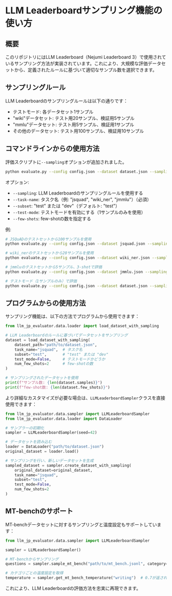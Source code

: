 # LLM Leaderboardサンプリング機能の使い方

## 概要

このリポジトリにはLLM Leaderboard（Nejumi Leaderboard 3）で使用されているサンプリング方法が実装されています。これにより、大規模な評価データセットから、定義されたルールに基づいて適切なサンプル数を選択できます。

## サンプリングルール

LLM Leaderboardのサンプリングルールは以下の通りです：

- テストモード: 各データセット1サンプル
- "wiki"データセット: テスト用20サンプル、検証用5サンプル
- "mmlu"データセット: テスト用5サンプル、検証用1サンプル 
- その他のデータセット: テスト用100サンプル、検証用10サンプル

## コマンドラインからの使用方法

評価スクリプトに`--sampling`オプションが追加されました。

```bash
python evaluate.py --config config.json --dataset dataset.json --sampling --task-name jsquad
```

オプション:
- `--sampling`: LLM Leaderboardのサンプリングルールを使用する
- `--task-name`: タスク名（例: "jsquad", "wiki_ner", "jmmlu"）（必須）
- `--subset`: "test" または "dev"（デフォルト: "test"）
- `--test-mode`: テストモードを有効にする（1サンプルのみを使用）
- `--few-shots`: few-shotの数を指定する

例:
```bash
# JSQuADのテストセットから100サンプルを使用
python evaluate.py --config config.json --dataset jsquad.json --sampling --task-name jsquad

# wiki_nerのテストセットから20サンプルを使用
python evaluate.py --config config.json --dataset wiki_ner.json --sampling --task-name wiki_ner

# jmmluのテストセットから5サンプル、3-shotで評価
python evaluate.py --config config.json --dataset jmmlu.json --sampling --task-name jmmlu --few-shots 3

# テストモード（1サンプルのみ）で評価
python evaluate.py --config config.json --dataset dataset.json --sampling --task-name jsquad --test-mode
```

## プログラムからの使用方法

サンプリング機能は、以下の方法でプログラムから使用できます：

```python
from llm_jp_evaluator.data.loader import load_dataset_with_sampling

# LLM Leaderboardのルールに基づいてデータセットをサンプリング
dataset = load_dataset_with_sampling(
    dataset_path="path/to/dataset.json",
    task_name="jsquad",  # タスク名
    subset="test",       # "test" または "dev"
    test_mode=False,     # テストモードかどうか
    num_few_shots=2      # few-shotの数
)

# サンプリングされたデータセットを使用
print(f"サンプル数: {len(dataset.samples)}")
print(f"few-shot数: {len(dataset.few_shots)}")
```

より詳細なカスタマイズが必要な場合は、`LLMLeaderboardSampler`クラスを直接使用できます：

```python
from llm_jp_evaluator.data.sampler import LLMLeaderboardSampler
from llm_jp_evaluator.data.loader import DataLoader

# サンプラーの初期化
sampler = LLMLeaderboardSampler(seed=42)

# データセットを読み込む
loader = DataLoader("path/to/dataset.json")
original_dataset = loader.load()

# サンプリングを行い、新しいデータセットを生成
sampled_dataset = sampler.create_dataset_with_sampling(
    original_dataset=original_dataset,
    task_name="jsquad",
    subset="test",
    test_mode=False,
    num_few_shots=2
)
```

## MT-benchのサポート

MT-benchデータセットに対するサンプリングと温度設定もサポートしています：

```python
from llm_jp_evaluator.data.sampler import LLMLeaderboardSampler

sampler = LLMLeaderboardSampler()

# MT-benchからサンプリング
questions = sampler.sample_mt_bench("path/to/mt_bench.jsonl", category="writing")

# カテゴリごとの温度設定を取得
temperature = sampler.get_mt_bench_temperature("writing")  # 0.7が返される
```

これにより、LLM Leaderboardの評価方法を忠実に再現できます。
